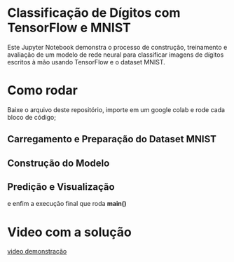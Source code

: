 # Classificação de Dígitos com TensorFlow e MNIST

Este Jupyter Notebook demonstra o processo de construção, treinamento e avaliação de um modelo de rede neural para classificar imagens de dígitos escritos à mão usando TensorFlow e o dataset MNIST.

# Como rodar

Baixe o arquivo deste repositório, importe em um google colab e rode cada bloco de código;

## Carregamento e Preparação do Dataset MNIST
## Construção do Modelo
## Predição e Visualização
e enfim a execução final que roda **main()**

# Video com a solução
[video demonstração](https://youtu.be/6v1diSTVJgk)
